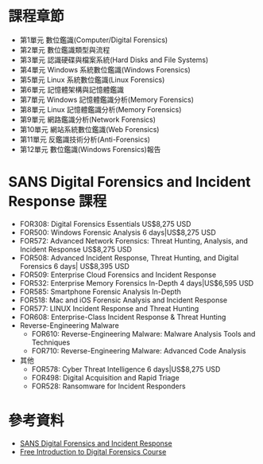 
# 課程章節
- 第1單元 數位鑑識(Computer/Digital Forensics)
- 第2單元 數位鑑識類型與流程
- 第3單元 認識硬碟與檔案系統(Hard Disks and File Systems)
- 第4單元 Windows 系統數位鑑識(Windows Forensics)
- 第5單元 Linux 系統數位鑑識(Linux Forensics)
- 第6單元 記憶體架構與記憶體鑑識
- 第7單元 Windows 記憶體鑑識分析(Memory Forensics)
- 第8單元 Linux 記憶體鑑識分析(Memory Forensics)
- 第9單元 網路鑑識分析(Network Forensics)
- 第10單元 網站系統數位鑑識(Web Forensics)
- 第11單元 反鑑識技術分析(Anti-Forensics)
- 第12單元 數位鑑識(Windows Forensics)報告
# SANS Digital Forensics and Incident Response 課程
- FOR308: Digital Forensics Essentials  US$8,275 USD
- FOR500: Windows Forensic Analysis    6 days|US$8,275 USD
- FOR572: Advanced Network Forensics: Threat Hunting, Analysis, and Incident Response  US$8,275 USD
- FOR508: Advanced Incident Response, Threat Hunting, and Digital Forensics  6 days| US$8,395 USD
- FOR509: Enterprise Cloud Forensics and Incident Response
- FOR532: Enterprise Memory Forensics In-Depth  4 days|US$6,595 USD
- FOR585: Smartphone Forensic Analysis In-Depth
- FOR518: Mac and iOS Forensic Analysis and Incident Response
- FOR577: LINUX Incident Response and Threat Hunting
- FOR608: Enterprise-Class Incident Response & Threat Hunting
- Reverse-Engineering Malware
  - FOR610: Reverse-Engineering Malware: Malware Analysis Tools and Techniques
  - FOR710: Reverse-Engineering Malware: Advanced Code Analysis
- 其他
  - FOR578: Cyber Threat Intelligence  6 days|US$8,275 USD
  - FOR498: Digital Acquisition and Rapid Triage
  - FOR528: Ransomware for Incident Responders 
# 參考資料
- [SANS Digital Forensics and Incident Response](https://www.youtube.com/@SANSForensics)
- [Free Introduction to Digital Forensics Course](https://www.youtube.com/playlist?list=PLJu2iQtpGvv-2LtysuTTka7dHt9GKUbxD)
